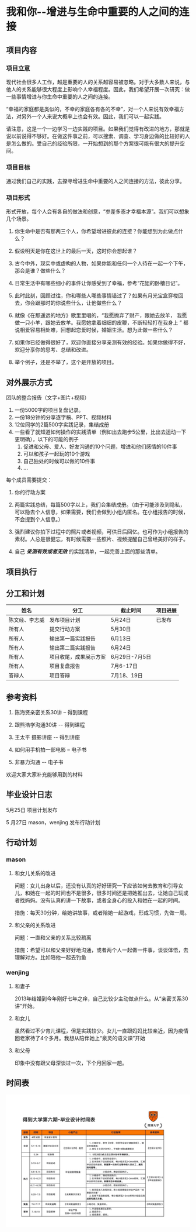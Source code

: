 # 我和你--增进与生命中重要的人之间的连接

## 项目内容

### 项目立意

现代社会很多人工作，越是重要的人的关系越容易被忽略。对于大多数人来说，与他人的关系能够很大程度上影响个人幸福程度。因此，我们希望开展一次研究：做一些事情增进与你生命中重要的人之间的连接。

“幸福的家庭都是类似的，不幸的家庭各有各的不幸”，对一个人来说有效幸福方法，对另外一个人来说大概率上也会有效。因此，我们可以一起实践。

请注意，这是一个一边学习一边实践的项目。如果我们觉得有改进的地方，那就是说以前说得不够好。在做这件事之前，可以搜索、调查、学习身边做的比较好的人是怎么做的。受自己的经验所限，一开始想到的那个方案很可能有很大的提升空间。

### 项目目标

通过我们自己的实践，去探寻增进生命中重要的人之间连接的方法，彼此分享。

### 项目形式

形式开放，每个人会有各自的做法和创意，“参差多态才幸福本源”。我们可以想象几个场景。

1. 你生命中是否有那两三个人，你希望增进彼此的连接？你能想到为此做点什么？

2. 假设明天是你在这世上的最后一天，这时你会想起谁？

3. 古今中外，现实中或虚构的人物，如果你能和任何一个人待在一起一个下午，那会是谁？做些什么？

4. 日常生活中有哪些细小的事件让你感受到了幸福，参考“花姐的卧槽日记”。

5. 此时此刻，回顾过往，你和哪些人哪些事情错过了？如果有月光宝盒穿梭回去，你会跟那时的你说些什么，让他做些什么？

6. 就像《在那遥远的地方》歌里里唱的，“我愿抛弃了财产，跟她去放羊， 我愿做一只小羊，跟她去放羊。我愿她拿着细细的皮鞭，不断轻轻打在我身上 ” 都说相爱容易相处难，回想起恋爱时候，婚姻生活。想为此做一些什么？

7. 如果你已经做得很好了，欢迎你直接分享亲测有效的经验。如果你做得不好，欢迎分享你的思考、总结和改进。

8. 举个例子，还是不举了，这个是开放的项目。

   

## 对外展示方式

团队的整合报告（文字+图片+视频）

1. 一份5000字的项目复盘记录。
2. 一份18分钟的分享逐字稿、PPT、视频材料
3. 12位同学的2篇500字实践记录，集结成册
4. 一些看了就知道如何操作的实践清单（例如出去跑步5公里，比出去运动一下更明确），以下的可能的例子
   1. 促进和父母、爱人、好友沟通的10个问题，增进和他们感情的10件事
   2. 可以和孩子一起玩的10个游戏
   3. 自己独处的时候可以做的10件事
   4. ...

 每个成员需要提交：

1. 你的行动方案

2. 两篇实践总结，每篇500字以上，我们会集结成册。（由于可能涉及到隐私，可以隐去个人信息，如果需要，我们会做到小组内匿名。在小组报告的时候，不会提到个人信息。）

3. 强烈建议你拍下过程中的照片或者视频，可供日后回忆。也可作为小组报告的素材。人总是很健忘，有时候需要一些照片、视频提醒自己曾经美好的样子。

4. 自己 ***亲测有效或者无效*** 的实践清单，一起完善上面的那些清单。

   

   

## 项目执行

## 分工和计划

| 姓名           | 分工                   | 截止时间       | 项目进展 |
| -------------- | ---------------------- | -------------- | -------- |
| 陈文经、李志威 | 发布项目计划           | 5月24日        | 已发布   |
| 所有人         | 提交行动方案           | 5月30日        |          |
| 所有人         | 输出第一篇实践报告     | 6月13日        |          |
| 所有人         | 输出第二篇实践报告     | 6月24日        |          |
| 所有人         | 项目收尾，成果展示方案 | 6月29日-7月5日 |          |
| 所有人         | 项目复盘报告           | 7月6-17日      |          |
| 答辩人         | 项目答辩               | 7月18、19日    |          |

## 参考资料

1. 陈海贤亲密关系30讲 – 得到课程

2. 跟熊浩学沟通30讲  -- 得到课程

3. 王太平 摄影讲座  -- 得到讲座

4. 如何用手机拍一部电影 – 电子书

5. 非暴力沟通 -- 电子书

欢迎大家大家补充能够用到的材料

## 毕业设计日志

5月25日 项目计划发布

5 月27日 mason，wenjing 发布行动计划

## 行动计划

### mason

1. 和女儿关系的改进

   问题：女儿出身以后，还没有认真的好好研究一下应该如何去教育和引导女儿，和她在一起的时间也不是很多，很多时间还是把她推出去，让她自己玩或者找妈妈。没有认真的讲一下故事，或者全身心的投入和她在一起的时间。

   措施：每天30分钟，给她讲故事，或者陪她一起游戏，形成习惯，先做一周。 

2. 和父亲的关系改进

   问题：一直和父亲的关系比较疏离

   措施：希望可以和父亲好好地沟通，或者两个人一起做一件事，谈谈体悟，去理解对方。比如陪他一起去钓鱼

### wenjing

1. 和妻子

   2013年结婚到今年刚好七年之痒，自己比较少主动做点什么。从“亲密关系30讲”开始。

2. 和女儿

   虽然看过不少育儿课程，但是实践较少。女儿一直跟妈妈比较亲近，因为疫情回老家待了4个多月。我想从陪伴她上“泉灵的语文课”开始

3. 和父母

   印象中没有跟父母深谈过一次，下个月回家一趟。

## 时间表

![时间表](./images/shijianbiao.jpg)

